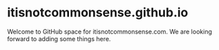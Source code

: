 # itisnotcommonsense.github.io
Welcome to GitHub space for itisnotcommonsense.com.  We are looking forward to adding some things here.

